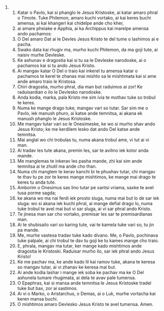 <ol>
  <li>
    <ol>
      <li>Katar o Pavlo, kai si phanglo le Jesus Kristoske, ai katar amaro phral o Timote. Tuke Philemon, amaro kuchi vortako, ai kai keres buchi amensa, ai kai khangeri kai chidelpe ande cho kher,</li>
      <li>ai amare pheiake e Apphia, ai ka Archippus kai marelpe amensa ando pachamos:</li>
      <li>O Del amaro Dat ai le Devles Jesus Kristo te del tume o lashimos ai e pacha.</li>
      <li>Swako data kai rhugiv ma, murho kuchi Philemon, da ma goji tute, ai naisiv murhe Devleske.</li>
      <li>Ke ashunav e dragostia kai si tu sa le Devleske narodoske, ai o pachamos kai si tu ando Jesus Kristo.</li>
      <li>Ai mangav katar O Del o traio kai inkerel tu amensa katar o pachamos te kerel te zhanas mai mishto sa le mishtimata kai si ame ande amaro traio le Kristosa.</li>
      <li>Chiri dragostia, murho phral, dia man but raduimos ai zor! Ke raduisardian o ilo le Devlesko narodoske.</li>
      <li>Anda kodia, marka, pala Kristo me sim ivia te mothav tuke so trobul te keres.</li>
      <li>Numa ke mange drago tuke, mangav vari so tutar. Sar sim me o Pavlo, iek manush phuro, ai katse ande temnitsa, ai akana ek manush phanglo le Jesus Kristoske.</li>
      <li>Me mangav tutar vari so le Onesimeske, ke wo si murho shav ando Jesus Kristo; ke me kerdilem lesko dat ando Del katse ande temnitsa.</li>
      <li>Mai anglal wo chi trobulas tu, numa akana trobul ame, vi tut ai vi man.</li>
      <li>Ai tradav les tute akana, premin les, sar te avilino iek kotor anda mande.</li>
      <li>Me manglemas te inkerav les pasha mande, zhi kai sim ande temnitsa ai te zhutil ma ande cho than.</li>
      <li>Numa chi manglem te kerav kanchi bi te phushav tutar, chi mangav te thav tu pe zor te keres mange mishtimos, ke mange mai drago te keres tu anda tute.</li>
      <li>Amborim o Onesimus sas lino tutar pe xantsi vriama, saxke te avel tusa porme sagda;</li>
      <li>ke akana wo ma nai ferdi iek prosto sluga, numa mai but lo de sar iek sluga: wo si akana iek kuchi phral, ai mange defial drago lo, numa tuke trobul te avel mai but vi sar sluga, ai vi sar phral ando Kristo.</li>
      <li>Te jinesa man sar cho vortako, premisar les sar te premisardianas man.</li>
      <li>Ai te shubisailo vari so karing tute, vai te kamela tuke vari so, tu jin pa mande.</li>
      <li>Me, murhe vastesa tradav tuke kado divano. Me, o Pavlo, pochinava tuke palpale, ai chi trobul te dav tu goji ke tu kames mange cho traio.</li>
      <li>E, phrala, mangav ma tutar, ker mange kado mishtimos ande dragostia le Kristoski. Raduisar murho ilo, sar iek phral ando Jesus Kristo!</li>
      <li>Ke me pachav ma, ke ande kado lil kai ramov tuke, akana te keresa so mangav tutar, ai vi zhanav ke keresa mai but.</li>
      <li>Ai ande kodia lashar i mange iek soba ke pachav ma ke O Del ashunela tumare rhugimata, ai dela te avav pale tumensa.</li>
      <li>O Epaphras, kai si mansa ande temnitsa le Jesus Kristoske tradel tuke but bax, zor ai sastimos.</li>
      <li>Ai vi o Marko, o Aristarchus, o Demas, ai o Luk, murhe vortacha kai keren mansa buchi.</li>
      <li>O mishtimos amaro Devlesko Jesus Kristo te avel tumensa. Amen.</li>
    </ol>
  </li>
</ol>